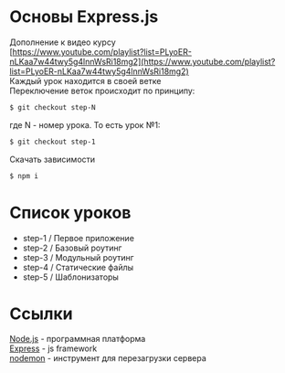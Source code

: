 # Основы Express.js
Дополнение к видео курсу  
[https://www.youtube.com/playlist?list=PLyoER-nLKaa7w44twy5g4lnnWsRi18mg2](https://www.youtube.com/playlist?list=PLyoER-nLKaa7w44twy5g4lnnWsRi18mg2)  
Каждый урок находится в своей ветке  
Переключение веток происходит по принципу:  
```sh
$ git checkout step-N
```
где N - номер урока.
То есть урок №1:
```sh
$ git checkout step-1
```
Скачать зависимости 
```sh
$ npm i
```
# Список уроков
- step-1 / Первое приложение
- step-2 / Базовый роутинг
- step-3 / Модульный роутинг
- step-4 / Статические файлы
- step-5 / Шаблонизаторы

# Ссылки
[Node.js](https://nodejs.org/en/) - программная платформа  
[Express](https://expressjs.com/) - js framework  
[nodemon](https://www.npmjs.com/package/nodemon) - инструмент для перезагрузки сервера  
